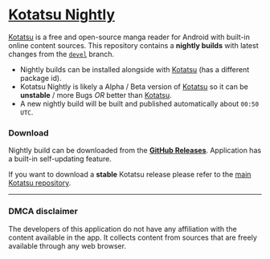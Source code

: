 # [Kotatsu Nightly](#)

[Kotatsu](https://github.com/KotatsuApp/Kotatsu) is a free and open-source manga reader for Android with built-in online content sources. This repository contains a **nightly builds** with latest changes from the [`devel`](https://github.com/KotatsuApp/Kotatsu/commits/devel/) branch.

* Nightly builds can be installed alongside with [Kotatsu](https://github.com/KotatsuApp/Kotatsu) (has a different package id).
* Kotatsu Nightly is likely a Alpha / Beta version of [Kotatsu](https://github.com/KotatsuApp/Kotatsu) so it can be **unstable** / more Bugs *OR* better than [Kotatsu](https://github.com/KotatsuApp/Kotatsu).
* A new nightly build will be built and published automatically about `00:50 UTC`.

### Download

Nightly build can be downloaded from the **[GitHub Releases](https://github.com/KotatsuApp/Kotatsu-Nightly/releases)**. Application has a built-in self-updating feature.

If you want to download a **stable** Kotatsu release please refer to the [main Kotatsu repository](https://github.com/KotatsuApp/Kotatsu?tab=readme-ov-file#download).

--------

### DMCA disclaimer

The developers of this application do not have any affiliation with the content available in the app. It collects content from sources that are freely available through any web browser.
